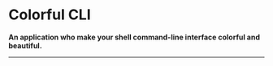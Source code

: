 # Colorful CLI

**An application who make your shell command-line interface colorful and beautiful.**

---
